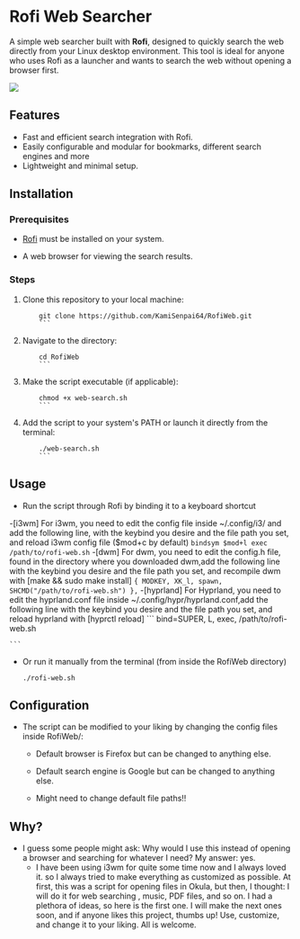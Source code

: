 # Rofi Web Searcher

A simple web searcher built with **Rofi**, designed to quickly search the web directly from your Linux desktop environment. This tool is ideal for anyone who uses Rofi as a launcher and wants to search the web without opening a browser first.

![](https://github.com/KamiSenpai64/RofiWeb/blob/master/untitled.gif)

## Features

- Fast and efficient search integration with Rofi.
- Easily configurable and modular for bookmarks, different search engines and more
- Lightweight and minimal setup.

## Installation

### Prerequisites

- [Rofi](https://github.com/davatorium/rofi) must be installed on your system.

- A web browser for viewing the search results.

### Steps

1. Clone this repository to your local machine:
	```
    	git clone https://github.com/KamiSenpai64/RofiWeb.git
    	```
2. Navigate to the directory:
	```
    	cd RofiWeb
    	```
3. Make the script executable (if applicable):
	```
    	chmod +x web-search.sh
    	```
4. Add the script to your system's PATH or launch it directly from the terminal:
	```
    	./web-search.sh
    	```
## Usage

- Run the script through Rofi by binding it to a keyboard shortcut 

-[i3wm]
	For i3wm, you need to edit the config file inside ~/.config/i3/ and add the following line, with the keybind you desire and the file path you set, and reload i3wm config file ($mod+c by default)
	```
	bindsym $mod+l exec /path/to/rofi-web.sh
	```
-[dwm] 
	For dwm, you need to edit the config.h file, found in the directory where you downloaded dwm,add the following line with the keybind you desire and the file path you set, and recompile dwm with [make && sudo make install]
	```
	{ MODKEY, XK_l, spawn, SHCMD("/path/to/rofi-web.sh") },
	```
-[hyprland]
	For Hyprland, you need to edit the hyprland.conf file inside ~/.config/hypr/hyprland.conf,add the following line with the keybind you desire and the file path you set, and reload hyprland with [hyprctl reload]
	```
	bind=SUPER, L, exec, /path/to/rofi-web.sh

	```
- Or run it manually from the terminal (from inside the RofiWeb directory)
	```
   	./rofi-web.sh
   	```
## Configuration

- The script can be modified to your liking by changing the config files inside RofiWeb/:

	- Default browser is Firefox but can be changed to anything else.

	- Default search engine is Google but can be changed to anything else.
	
	- Might need to change default file paths!!

## Why?

- I guess some people might ask: Why would I use this instead of opening a browser and searching for whatever I need?
	My answer: yes.
	- I have been using i3wm for quite some time now and I always loved it. so I always tried to make everything as customized as possible. At first, this was a script for opening files in Okula, but then, I thought: I will do it for web searching , music, PDF files, and so on. I had a plethora of ideas, so here is the first one. I will make the next ones soon, and if anyone likes this project, thumbs up! Use, customize, and change it to your liking. All is welcome.
